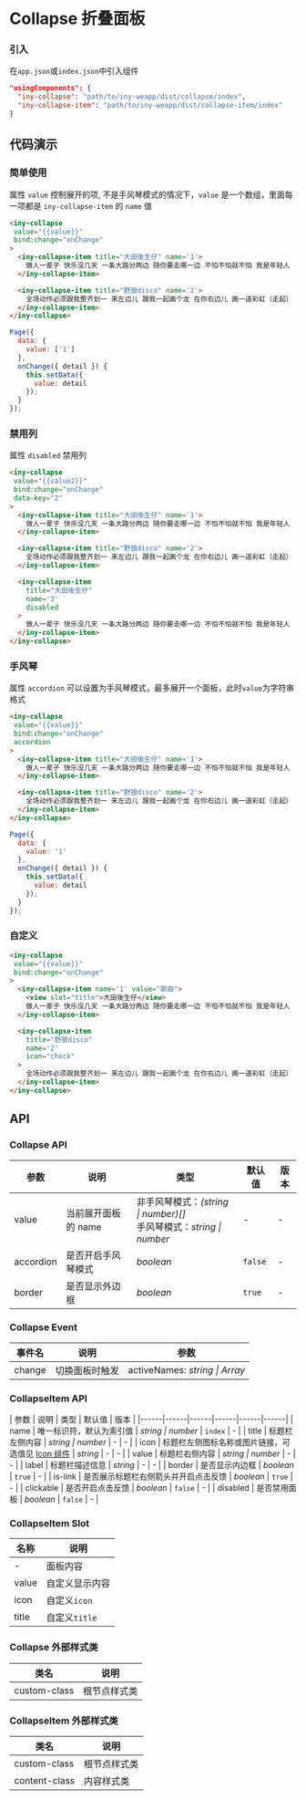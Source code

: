 # Collapse 折叠面板

### 引入

在`app.json`或`index.json`中引入组件

```json
"usingComponents": {
  "iny-collapse": "path/to/iny-weapp/dist/collapse/index",
  "iny-collapse-item": "path/to/iny-weapp/dist/collapse-item/index"
}
```

## 代码演示

### 简单使用

属性 `value` 控制展开的项, 不是手风琴模式的情况下，`value` 是一个数组，里面每一项都是 `iny-collapse-item` 的 `name` 值

```html
<iny-collapse
 value="{{value}}"
 bind:change="onChange"
>
  <iny-collapse-item title="大田後生仔" name='1'>
    做人一辈子 快乐没几天 一条大路分两边 随你要走哪一边 不怕不怕就不怕 我是年轻人
  </iny-collapse-item>

  <iny-collapse-item title="野狼disco" name='2'>
    全场动作必须跟我整齐划一 来左边儿 跟我一起画个龙 在你右边儿 画一道彩虹（走起） 来左边儿 跟我一起画彩虹
  </iny-collapse-item>
</iny-collapse>
```

``` javascript
Page({
  data: {
    value: ['1']
  },
  onChange({ detail }) {
    this.setData({
      value: detail
    });
  }
});
```

### 禁用列

属性 `disabled` 禁用列

```html
<iny-collapse
 value="{{value2}}"
 bind:change="onChange"
 data-key="2"
>
  <iny-collapse-item title="大田後生仔" name='1'>
    做人一辈子 快乐没几天 一条大路分两边 随你要走哪一边 不怕不怕就不怕 我是年轻人
  </iny-collapse-item>

  <iny-collapse-item title="野狼disco" name='2'>
    全场动作必须跟我整齐划一 来左边儿 跟我一起画个龙 在你右边儿 画一道彩虹（走起） 来左边儿 跟我一起画彩虹
  </iny-collapse-item>

  <iny-collapse-item
    title="大田後生仔"
    name='3'
    disabled
  >
    做人一辈子 快乐没几天 一条大路分两边 随你要走哪一边 不怕不怕就不怕 我是年轻人
  </iny-collapse-item>
</iny-collapse>
```

### 手风琴

属性 `accordion` 可以设置为手风琴模式，最多展开一个面板，此时`value`为字符串格式

```html
<iny-collapse
 value="{{value}}"
 bind:change="onChange"
 accordion
>
  <iny-collapse-item title="大田後生仔" name='1'>
    做人一辈子 快乐没几天 一条大路分两边 随你要走哪一边 不怕不怕就不怕 我是年轻人
  </iny-collapse-item>

  <iny-collapse-item title="野狼disco" name='2'>
    全场动作必须跟我整齐划一 来左边儿 跟我一起画个龙 在你右边儿 画一道彩虹（走起） 来左边儿 跟我一起画彩虹
  </iny-collapse-item>
</iny-collapse>
```

``` javascript
Page({
  data: {
    value: '1'
  },
  onChange({ detail }) {
    this.setData({
      value: detail
    });
  }
});
```

### 自定义

```html
<iny-collapse
 value="{{value}}"
 bind:change="onChange"
>
  <iny-collapse-item name='1' value="歌曲">
    <view slot="title">大田後生仔</view>
    做人一辈子 快乐没几天 一条大路分两边 随你要走哪一边 不怕不怕就不怕 我是年轻人
  </iny-collapse-item>

  <iny-collapse-item
    title="野狼disco"
    name='2'
    icon="check"
  >
    全场动作必须跟我整齐划一 来左边儿 跟我一起画个龙 在你右边儿 画一道彩虹（走起） 来左边儿 跟我一起画彩虹
  </iny-collapse-item>
</iny-collapse>
```

## API

### Collapse API

| 参数 | 说明 | 类型 | 默认值 | 版本 |
|------|------|------|------|------|
| value | 当前展开面板的 name | 非手风琴模式：*(string \| number)[]*<br>手风琴模式：*string \| number* | - | - |
| accordion | 是否开启手风琴模式 | *boolean* | `false` | - |
| border | 是否显示外边框 | *boolean* | `true` | - |

### Collapse Event

| 事件名 | 说明 | 参数 |
|------|------|------|
| change | 切换面板时触发 | activeNames: *string \| Array* |

### CollapseItem API

| 参数 | 说明 | 类型 | 默认值 | 版本 |
|------|------|------|------|------|------|
| name | 唯一标识符，默认为索引值 | *string \| number* | `index` | - |
| title | 标题栏左侧内容 | *string \| number* | - | - |
| icon | 标题栏左侧图标名称或图片链接，可选值见 [Icon 组件](/#/icon) | *string* | - | - |
| value | 标题栏右侧内容 | *string \| number* | - | - |
| label | 标题栏描述信息 | *string* | - | - |
| border | 是否显示内边框 | *boolean* | `true` | - |
| is-link | 是否展示标题栏右侧箭头并开启点击反馈 | *boolean* | `true` | - |
| clickable | 是否开启点击反馈 | *boolean* | `false` | - |
| disabled | 是否禁用面板 | *boolean* | `false` | - |

### CollapseItem Slot

| 名称 | 说明 |
|------|------|
| - | 面板内容 |
| value | 自定义显示内容 |
| icon | 自定义`icon` |
| title | 自定义`title` |

### Collapse 外部样式类

| 类名 | 说明 |
|-----------|-----------|
| custom-class | 根节点样式类 |

### CollapseItem 外部样式类

| 类名 | 说明 |
|-----------|-----------|
| custom-class | 根节点样式类 |
| content-class | 内容样式类 |
